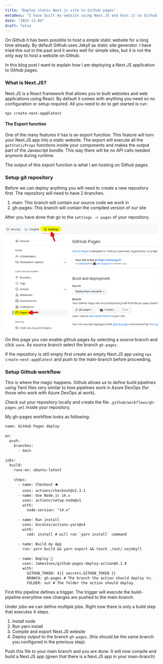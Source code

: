 ```yaml
---
title: "Deploy static Next.js site to Github pages"
metaDesc: "I have built my website using Next.JS and host it on Github pages. In this blogpost I will show how I have configured my github repository."
date: "2022-12-04"
draft: false
---
```


On Github it has been possible to host a simple static website for a long time already. By default Github uses Jekyll as static site generator. I have tried this out in the past and it works well for simple sites, but it is not the only way to host a website on Github.

In this blog post I want to explain how I am deploying a Next.JS application to Github pages.

### What is Next.JS?

Next.JS is a React framework that allows you to built websites and web applications using React. By default it comes with anything you need so no configuration or setup required. All you need to do to get started is run:

```
npx create-next-app@latest
```

#### The Export function

One of the many features it has is an export function. This feature will turn your Next.JS app into a static website. The export will execute all the `getStaticProps` functions inside your components and makes the output part of the Javascript bundle. This way there will be no API calls needed anymore during runtime.

The output of this export function is what I am hosting on Github pages.

### Setup git repository

Before we can deploy anything you will need to create a new repository first. The repository will need to have 2 branches.

1. main: This branch will contain our source code we work in
2. gh-pages: This branch will contain the compiled version of our site

After you have done that go to the `settings -> pages` of your repository.

![Screenshot if github settings page](/images/screenshot-ghpages.png)

On this page you can enable github pages by selecting a source branch and click `save`. As source branch select the branch `gh-pages`.

If the repository is still empty first create an empty Next.JS app using `npx create-next-app@latest` and push to the main-branch before proceeding.

### Setup Github workflow

This is where the magic happens. Github allows us to define build pipelines using Yaml files very similar to how pipelines work in Azure DevOps (for those who work with Azure DevOps at work).

Check out your repository locally and create the file `.github/workflows/gh-pages.yml` inside your repository.

My gh-pages workflow looks as following:

```
name: GitHub Pages deploy

on:
  push:
    branches:
      - main

jobs:
  build:
    runs-on: ubuntu-latest

    steps:
      - name: Checkout 🛎️
        uses: actions/checkout@v2.3.1
      - name: Use Node.js 14.x
        uses: actions/setup-node@v1
        with:
          node-version: "14.x"

      - name: Run install
        uses: borales/actions-yarn@v4
        with:
          cmd: install # will run `yarn install` command

      - name: Build my App
        run: yarn build && yarn export && touch ./out/.nojekyll

      - name: Deploy 🚀
        uses: JamesIves/github-pages-deploy-action@4.1.0
        with:
          GITHUB_TOKEN: ${{ secrets.GITHUB_TOKEN }}
          BRANCH: gh-pages # The branch the action should deploy to.
          FOLDER: out # The folder the action should deploy.
```

First this pipeline defines a trigger. The trigger will execute the build-pipeline everytime new changes are pushed to the main-branch.

Under jobs we can define multiple jobs. Right now there is only a build step that executes 4 steps.

1. Install node
2. Run yarn install
3. Compile and export Next.JS website
4. Deploy output to the branch `gh-pages`. (this should be the same branch you configured in the previous step).

Push this file to your main branch and you are done. It will now compile and build a Next.JS app (given that there is a Next.JS app in your main-branch)
